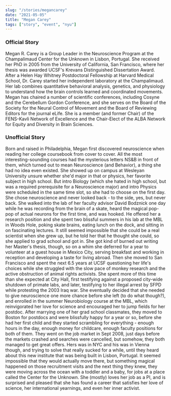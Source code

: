 ```yaml
---
slug: "/stories/megancarey"
date: "2021-05-05"
title: "Megan Carey"
tags: ["story", "event", "nyu"]
---
```

### Official Story
Megan R. Carey is a Group Leader in the Neuroscience Program at the Champalimaud Center for the Unknown in Lisbon, Portugal. She received her PhD in 2005 from the University of California, San Francisco, where her thesis was awarded UCSF's Krevans Distinguished Dissertation Award. After a Helen Hay Whitney Postdoctoral Fellowship at Harvard Medical School, Dr. Carey started her independent laboratory at the Champalimaud. Her lab combines quantitative behavioral analysis, genetics, and physiology to understand how the brain controls learned and coordinated movements. Megan has chaired a number of scientific conferences, including Cosyne and the Cerebellum Gordon Conference, and she serves on the Board of the Society for the Neural Control of Movement and the Board of Reviewing Editors for the journal eLife. She is a member (and former Chair) of the FENS-Kavli Network of Excellence and the Chair-Elect of the ALBA Network for Equity and Diversity in Brain Sciences.

### Unofficial Story
Born and raised in Philadelphia, Megan first discovered neuroscience when reading her college coursebook from cover to cover. All the most interesting-sounding courses had the mysterious letters NS&B in front of them, which turned out to mean Neuroscience (and Behavior), a thing she had no idea even existed. She showed up on campus at Wesleyan University unsure whether she'd major in that or physics, her favorite subject in high school. But intro Biology (which she hated in high school, but was a required prerequisite for a Neuroscience major) and intro Physics were scheduled in the same time slot, so she had to choose on the first day. She chose neuroscience and never looked back - to the side, yes, but never back. She walked into the lab of her faculty advisor David Bodznick one day while he was recording from the brain of a skate, heard the magical pop-pop of actual neurons for the first time, and was hooked. He offered her a research position and she spent two blissful summers in his lab at the MBL in Woods Hole, poking skate brains, eating lunch on the dock, and sitting in on fascinating lectures. It still seemed impossible that she could be a real scientist when she grew up, but he told her that he thought she could, so she applied to grad school and got in. She got kind of burned out writing her Master's thesis, though, so on a whim she deferred for a year to volunteer at a guest house in Mexico City, serving breakfast and working in reception and developing a taste for living abroad. Then she moved to San Francisco and spent the next 6.5 years at UCSF questioning her life's choices while she struggled with the slow pace of monkey research and the active obstruction of animal rights activists. She spent more of this time than she expected at City Hall, first testifying against a proposed city-wide shutdown of primate labs, and later, testifying to her illegal arrest by SFPD while protesting the 2003 Iraq war. She eventually decided that she needed to give neuroscience one more chance before she left (to do what though?), and enrolled in the summer Neurobiology course at the MBL, which reinvigorated her love for science and encouraged her to jump fields for her postdoc. After marrying one of her grad school classmates, they moved to Boston for postdocs and were blissfully happy for a year or so, before she had her first child and they started scrambling for everything - enough hours in the day, enough money for childcare, enough faculty positions for both of them. They went on the job market in Sept 2008, just days before the markets crashed and searches were cancelled, but somehow, they both managed to get great offers. Hers was in NYC and his was in Vienna though, and trying to solve that really sucked for a while, until they heard about this new institute that was being built in Lisbon, Portugal. It seemed impossible that they would actually move there, but something magical happened on those recruitment visits and the next thing they knew, they were moving across the ocean with a toddler and a baby, for jobs at a place called the Center for the Unknown. She (mostly) loves her job as a PI, and is surprised and pleased that she has found a career that satisfies her love of science, her international yearnings, and even her inner activist.